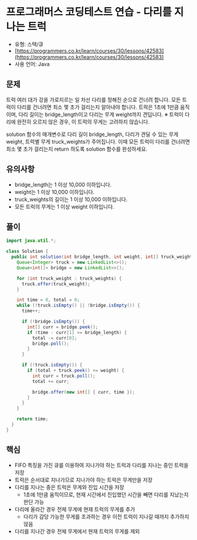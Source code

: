 # 프로그래머스 코딩테스트 연습 - 다리를 지나는 트럭

- 유형: 스택/큐
- [https://programmers.co.kr/learn/courses/30/lessons/42583](https://programmers.co.kr/learn/courses/30/lessons/42583)
- 사용 언어: Java


## 문제

트럭 여러 대가 강을 가로지르는 일 차선 다리를 정해진 순으로 건너려 합니다. 모든 트럭이 다리를 건너려면 최소 몇 초가 걸리는지 알아내야 합니다. 트럭은 1초에 1만큼 움직이며, 다리 길이는 bridge_length이고 다리는 무게 weight까지 견딥니다.
※ 트럭이 다리에 완전히 오르지 않은 경우, 이 트럭의 무게는 고려하지 않습니다.

solution 함수의 매개변수로 다리 길이 bridge_length, 다리가 견딜 수 있는 무게 weight, 트럭별 무게 truck_weights가 주어집니다. 이때 모든 트럭이 다리를 건너려면 최소 몇 초가 걸리는지 return 하도록 solution 함수를 완성하세요.


## 유의사항

- bridge_length는 1 이상 10,000 이하입니다.
- weight는 1 이상 10,000 이하입니다.
- truck_weights의 길이는 1 이상 10,000 이하입니다.
- 모든 트럭의 무게는 1 이상 weight 이하입니다.


## 풀이

```java
import java.util.*;

class Solution {
  public int solution(int bridge_length, int weight, int[] truck_weights) {
    Queue<Integer> truck = new LinkedList<>();
    Queue<int[]> bridge = new LinkedList<>();

    for (int truck_weight : truck_weights) {
      truck.offer(truck_weight);
    }

    int time = 0, total = 0;
    while (!truck.isEmpty() || !bridge.isEmpty()) {
      time++;

      if (!bridge.isEmpty()) {
        int[] curr = bridge.peek();
        if (time - curr[1] >= bridge_length) {
          total -= curr[0];
          bridge.poll();
        }
      }

      if (!truck.isEmpty()) {
        if (total + truck.peek() <= weight) {
          int curr = truck.poll();
          total += curr;

          bridge.offer(new int[] { curr, time });
        }
      }
    }

    return time;
  }
}
```

## 핵심

- FIFO 특징을 가진 큐를 이용하여 지나가야 하는 트럭과 다리를 지나는 중인 트럭을 저장
- 트럭은 순서대로 지나가므로 지나가야 하는 트럭은 무게만을 저장
- 다리를 지나는 중은 트럭은 무게와 진입 시간을 저장
  - 1초에 1만큼 움직이므로, 현재 시간에서 진입했던 시간을 빼면 다리를 지났는지 판단 가능
- 다리에 올라간 경우 전체 무게에 현재 트럭의 무게를 추가
  - 다리가 감당 가능한 무게를 초과하는 경우 이전 트럭이 지나갈 때까지 추가하지 않음
- 다리를 지나간 경우 전체 무게에서 현재 트럭의 무게를 제외
